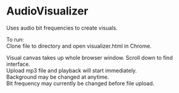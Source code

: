 # AudioVisualizer
Uses audio bit frequencies to create visuals. 

To run:\
Clone file to directory and open visualizer.html in Chrome.

Visual canvas takes up whole browser window. Scroll down to find interface.\
Upload mp3 file and playback will start immediately.\
Background may be changed at anytime.\
Bit frequency may currently be changed before file upload.
